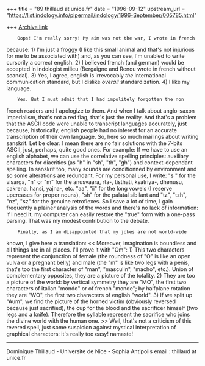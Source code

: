 +++
title = "89 thillaud at unice.fr"
date = "1996-09-12"
upstream_url = "https://list.indology.info/pipermail/indology/1996-September/005785.html"

+++
[Archive link](https://list.indology.info/pipermail/indology/1996-September/005785.html)

        Oops! I'm really sorry! My aim was not the war, I wrote in french
because:
        1) I'm just a froggy (I like this small animal and that's not
injurious for me to be associated with) and, as you can see, I'm unabled to
write cursorily a correct english.
        2) I believed french (and german) would be accepted in indologist
milieu (Bergaigne and Renou wrote in french without scandal).
        3) Yes, I agree, english is irrevocably *the* international
communication standard, but I dislike *overall* standardization.
        4) I like my language.

        Yes. But I must admit that I had impolitely forgotten the non
french readers and I apologize to them.
        And when I talk about anglo-saxon imperialism, that's not a red
flag, that's just the reality. And that's a problem that the ASCII code
were unable to transcript languages accurately, just because, historically,
english people had no interest for an accurate transcription of their own
language. So, here so much mailings about writing sanskrit. Let be clear: I
mean there are no fair solutions with the 7-bits ASCII, just, perhaps,
quite good ones. For example:
        If we have to use an english alphabet, we can use the correlative
spelling principles: auxiliary characters for diacritics (as "h" in "sh",
"th", "gh") and context-dependant spelling. In sanskrit too, many sounds
are conditionned by environment and so some alterations are redundant. For
my personal use, I write:
        "s " for the visarga, "n" or "m" for the anusvaara,
        rta-, tisthati, ksatriya-, dhenusu, cakrena, hansi, yajna-, etc.
        "aa", "ii" for the long vowels (I reserve upercases for proper
nouns), "sh" for the palatal sibilant and "tz", "tzh", "nz", "sz" for the
genuine retroflexes.
        So I save a lot of time, I gain frequently a plainer analysis of
the words and there's no lack of information: if I need it, my computer can
easily restore the "true" form with a one-pass parsing.
        That was my modest contribution to the debate.

        Finally, as I am disappointed that my jokes are not world-wide
known, I give here a translation:
        << Moreover, imagination is boundless and all things are in all
places. I'll prove it with "Om":
        1) This two characters represent the conjunction of female (the
roundness of "O" is like an open vulva or a pregnant belly) and male (the
"m" is like two legs with a penis, that's too the first character of "man",
"masculin", "macho", etc.). Union of complementary opposites, they are a
picture of the totality.
        2) They are too a picture of the world: by vertical symmetry they
are "MO", the first two characters of italian "mondo" or of french "monde";
by halfplane rotation they are "WO", the first two characters of english
"world".
        3) If we split up "Aum", we find the picture of the horned victim
(obviously reversed because just sacrified), the cup for the blood and the
sacrificer himself (two legs and a knife). Therefore the syllable represent
the sacrifice who joins the divine world with the human one. >>
        Well, that's not a criticism of this revered spell, just some
suspicion against mystical interpretation of graphical characters: it's
really too easy!
        namaste!


--------------------------------------------------------------
Dominique Thillaud - Universite de Nice - Sophia Antipolis
email : thillaud at unice.fr






